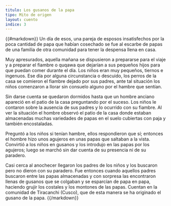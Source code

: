 ```yaml
---
titulo: Los gusanos de la papa
tipo: Mito de origen
layout: cuento
indice: 3
---
```


{{#markdown}}
Un día de esos, una pareja de esposos insatisfechos por la poca cantidad de papa que habían cosechado se fue al escarbe de papas de una familia de otra comunidad para tener la despensa llena en casa.

Muy apresurados, aquella mañana se dispusieron a prepararse para el viaje y a preparar el fiambre o quqawa que dejarían a sus pequeños hijos para que puedan comer durante el día. 
Los niños eran muy pequeños, tiernos e ingenuos. Ese día por alguna circunstancia o descuido, los perros de la casa se comieron el fiambre dejado por sus padres, ante tal situación los niños comenzaron a llorar sin consuelo alguno por el hambre que sentían.

Sin darse cuenta se quedaron dormidos hasta que un hombre anciano apareció en el patio de la casa preguntando por el suceso. Los niños le contaron sobre la ausencia de sus padres y lo ocurrido con su fiambre. Al  ver la situación el hombre observó el patio de la casa donde estaban almacenadas muchas variedades de papas en el suelo cubiertas con paja y también encostaladas.

Preguntó a los niños si tenían hambre, ellos respondieron que sí; entonces el hombre hizo unos agujeros en unas papas que saltaban a la vista. Convirtió a los niños en gusanos y los introdujo en las papas por los agujeros; luego se marchó sin dar cuenta de su presencia ni de su paradero.

Casi cerca al anochecer llegaron los padres de los niños y los buscaron pero no dieron con su paradero. Fue entonces cuando aquellos padres buscaron entre las papas almacenadas y con sorpresa las encontraron llenas de gusanos que se colgaban y se esparcían de papa en papa, haciendo grujir los costales y los montones de las papas. 
Cuentan en la comunidad de Tiracanchi (Cusco), que de esta manera se ha originado el gusano de la papa.
{{/markdown}}
